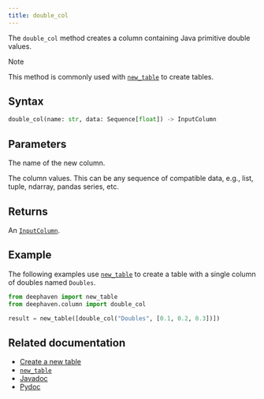 ```yaml
---
title: double_col
---
```


The `double_col` method creates a column containing Java primitive double values.

> [!NOTE]
> This method is commonly used with [`new_table`](./newTable.md) to create tables.

## Syntax

```python syntax
double_col(name: str, data: Sequence[float]) -> InputColumn
```

## Parameters

<ParamTable>
<Param name="name" type="str">

The name of the new column.

</Param>
<Param name="data" type="Sequence[float]">

The column values. This can be any sequence of compatible data, e.g., list, tuple, ndarray, pandas series, etc.

</Param>
</ParamTable>

## Returns

An [`InputColumn`](/core/pydoc/code/deephaven.column.html#deephaven.column.InputColumn).

## Example

The following examples use [`new_table`](./newTable.md) to create a table with a single column of doubles named `Doubles`.

```python
from deephaven import new_table
from deephaven.column import double_col

result = new_table([double_col("Doubles", [0.1, 0.2, 0.3])])
```

## Related documentation

- [Create a new table](../../../how-to-guides/new-and-empty-table.md#new_table)
- [`new_table`](./newTable.md)
- [Javadoc](https://deephaven.io/core/javadoc/io/deephaven/engine/util/TableTools.html#doubleCol(java.lang.String,double...))
- [Pydoc](/core/pydoc/code/deephaven.column.html#deephaven.column.double_col)
